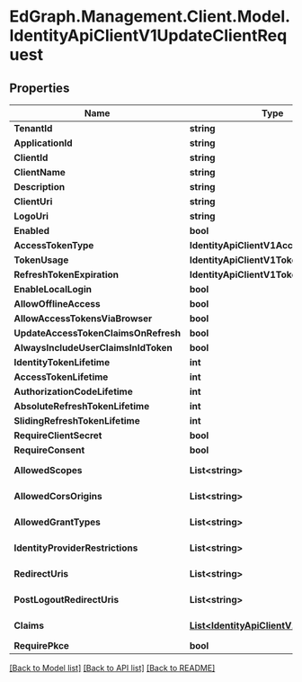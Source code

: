 # EdGraph.Management.Client.Model.IdentityApiClientV1UpdateClientRequest

## Properties

Name | Type | Description | Notes
------------ | ------------- | ------------- | -------------
**TenantId** | **string** |  | [optional] 
**ApplicationId** | **string** |  | [optional] 
**ClientId** | **string** |  | [optional] 
**ClientName** | **string** |  | [optional] 
**Description** | **string** |  | [optional] 
**ClientUri** | **string** |  | [optional] 
**LogoUri** | **string** |  | [optional] 
**Enabled** | **bool** |  | [optional] 
**AccessTokenType** | **IdentityApiClientV1AccessTokenType** |  | [optional] 
**TokenUsage** | **IdentityApiClientV1TokenUsage** |  | [optional] 
**RefreshTokenExpiration** | **IdentityApiClientV1TokenExpiration** |  | [optional] 
**EnableLocalLogin** | **bool** |  | [optional] 
**AllowOfflineAccess** | **bool** |  | [optional] 
**AllowAccessTokensViaBrowser** | **bool** |  | [optional] 
**UpdateAccessTokenClaimsOnRefresh** | **bool** |  | [optional] 
**AlwaysIncludeUserClaimsInIdToken** | **bool** |  | [optional] 
**IdentityTokenLifetime** | **int** |  | [optional] 
**AccessTokenLifetime** | **int** |  | [optional] 
**AuthorizationCodeLifetime** | **int** |  | [optional] 
**AbsoluteRefreshTokenLifetime** | **int** |  | [optional] 
**SlidingRefreshTokenLifetime** | **int** |  | [optional] 
**RequireClientSecret** | **bool** |  | [optional] 
**RequireConsent** | **bool** |  | [optional] 
**AllowedScopes** | **List&lt;string&gt;** |  | [optional] [readonly] 
**AllowedCorsOrigins** | **List&lt;string&gt;** |  | [optional] [readonly] 
**AllowedGrantTypes** | **List&lt;string&gt;** |  | [optional] [readonly] 
**IdentityProviderRestrictions** | **List&lt;string&gt;** |  | [optional] [readonly] 
**RedirectUris** | **List&lt;string&gt;** |  | [optional] [readonly] 
**PostLogoutRedirectUris** | **List&lt;string&gt;** |  | [optional] [readonly] 
**Claims** | [**List&lt;IdentityApiClientV1Claim&gt;**](IdentityApiClientV1Claim.md) |  | [optional] [readonly] 
**RequirePkce** | **bool** |  | [optional] 

[[Back to Model list]](../README.md#documentation-for-models) [[Back to API list]](../README.md#documentation-for-api-endpoints) [[Back to README]](../README.md)

